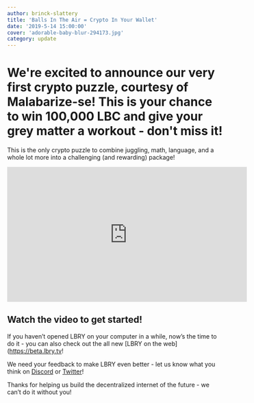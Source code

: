 ```yaml
---
author: brinck-slattery
title: 'Balls In The Air = Crypto In Your Wallet'
date: '2019-5-14 15:00:00'
cover: 'adorable-baby-blur-294173.jpg'
category: update
---
```

# We're excited to announce our very first crypto puzzle, courtesy of Malabarize-se! This is your chance to win 100,000 LBC and give your grey matter a workout - don't miss it!

This is the only crypto puzzle to combine juggling, math, language, and a whole lot more into a challenging (and rewarding) package!

<iframe width="560" height="315" src="https://www.youtube.com/embed/ERMjC6qzzOc" frameborder="0" allow="accelerometer; autoplay; encrypted-media; gyroscope; picture-in-picture" allowfullscreen></iframe>

## Watch the video to get started!

If you haven’t opened LBRY on your computer in a while, now’s the time to do it - you can also check out the all new [LBRY on the web](https://beta.lbry.tv!

We need your feedback to make LBRY even better - let us know what you think on [Discord](https://chat.lbry.com) or [Twitter](https://www.twitter.com/lbryio)! 

Thanks for helping us build the decentralized internet of the future - we can’t do it without you!
